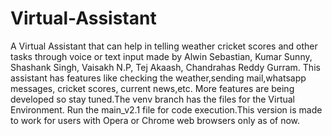 # Virtual-Assistant
A Virtual Assistant that can help in telling weather cricket scores and other tasks through voice or text input made by 
Alwin Sebastian, Kumar Sunny, Shashank Singh,  Vaisakh N.P, Tej Akaash, Chandrahas Reddy Gurram.
This assistant has features like checking the weather,sending mail,whatsapp messages, cricket scores, current news,etc. More features are being developed so stay tuned.The venv branch has the files for the Virtual Environment. Run the main_v2.1 file for code execution.This version is made to work for users with Opera or Chrome web browsers only as of now.
